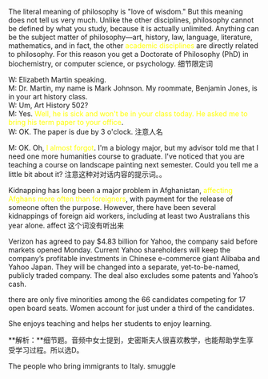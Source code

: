 The literal meaning of philosophy is "love of wisdom." But this meaning does not tell us very much. Unlike the other disciplines, philosophy cannot be defined by what you study, because it is actually unlimited. Anything can be the subject matter of philosophy—art, history, law, language, literature, mathematics, and in fact, the other<font color="#ffff00"> academic disciplines</font> are directly related to philosophy. For this reason you get a Doctorate of Philosophy (PhD) in biochemistry, or computer science, or psychology.
细节限定词

W: Elizabeth Martin speaking.  
M: Dr. Martin, my name is Mark Johnson. My roommate, Benjamin Jones, is in your art history class.  
W: Um, Art History 502?  
M: Yes. <font color="#ffff00">Well, he is sick and won't be in your class today. He asked me to bring his term paper to your office</font>.  
W: OK. The paper is due by 3 o'clock.
注意人名

M: OK. Oh, <font color="#ffff00">I almost forgot</font>. I'm a biology major, but my advisor told me that I need one more humanities course to graduate. I've noticed that you are teaching a course on landscape painting next semester. Could you tell me a little bit about it?
注意这种对对话内容的提示词。。

Kidnapping has long been a major problem in Afghanistan, <font color="#ffff00">affecting Afghans more often than foreigners</font>, with payment for the release of someone often the purpose. However, there have been several kidnappings of foreign aid workers, including at least two Australians this year alone.
affect 这个词没有听出来

Verizon has agreed to pay $4.83 billion for Yahoo, the company said before markets opened Monday.
Current Yahoo shareholders will keep the company’s profitable investments in Chinese e-commerce giant Alibaba and Yahoo Japan. They will be changed into a separate, yet-to-be-named, publicly traded company. The deal also excludes some patents and Yahoo’s cash.

there are only five minorities among the 66 candidates competing for 17 open board seats. Women account for just under a third of the candidates.

She enjoys teaching and helps her students to enjoy learning.

**解析：**细节题。音频中女士提到，史密斯夫人很喜欢教学，也能帮助学生享受学习过程。所以选D。

The people who bring immigrants to Italy.
smuggle